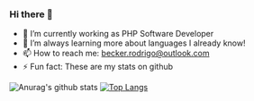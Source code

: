 ### Hi there 👋

- 🔭 I’m currently working as PHP Software Developer
- 🌱 I’m always learning more about languages I already know!
- 📫 How to reach me: [becker.rodrigo@outlook.com](becker.rodrigo@outlook.com)
- ⚡ Fun fact: These are my stats on github


![Anurag's github stats](https://github-readme-stats.vercel.app/api?username=rodrigoprobst&count_private=true&show_icons=true&line_height=40&bg_color=0d1117&hide_border=true&text_color=FFFFFF)
[![Top Langs](https://github-readme-stats.vercel.app/api/top-langs/?username=rodrigoprobst&bg_color=0d1117&hide_border=true&text_color=FFFFFF&foo=bar)](https://github.com/anuraghazra/github-readme-stats)


<!--
**rodrigoprobst/rodrigoprobst** is a ✨ _special_ ✨ repository because its `README.md` (this file) appears on your GitHub profile.

Here are some ideas to get you started:

- 🔭 I’m currently working on ...
- 🌱 I’m currently learning ...
- 👯 I’m looking to collaborate on ...
- 🤔 I’m looking for help with ...
- 💬 Ask me about ...
- 📫 How to reach me: ...
- 😄 Pronouns: ...
- ⚡ Fun fact: ...
-->
